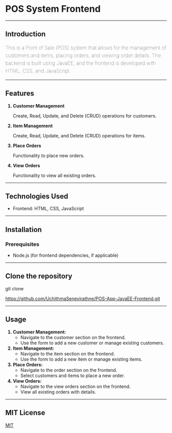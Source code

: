 <h1>POS System Frontend</h1>
<hr/>

<h2>Introduction</h2>
<p style="font-size: 16px; font-weight: 100; line-height: 1.5">This is a Point of Sale (POS) system that allows for the
management of customers and items, placing orders, and viewing order details. The backend is built
using JavaEE, and the frontend is developed with HTML, CSS, and JavaScript.</p>
<hr/>

<h2>Features</h2>
<ol>
    <li style="font-weight: bold; margin-bottom: 10px">
        Customer Management 
            <p style="font-weight: lighter">Create, Read, Update, and Delete (CRUD) operations for customers.</p>
    </li>
    <li style="font-weight: bold; margin-bottom: 10px">
        Item Management
            <p style="font-weight: lighter">Create, Read, Update, and Delete (CRUD) operations for items.</p>
    </li>
    <li style="font-weight: bold; margin-bottom: 10px">
        Place Orders
            <p style="font-weight: lighter">Functionality to place new orders.</p>
    </li>
    <li style="font-weight: bold; margin-bottom: 10px">
        View Orders
            <p style="font-weight: lighter">Functionality to view all existing orders.</p>
    </li>
</ol>
<hr/>

<h2>Technologies Used</h2>
<ul>
    <li>Frontend: HTML, CSS, JavaScript</li>
</ul>
<hr/>

<h2>Installation</h2>
<h3>Prerequisites</h3>
<ul>
    <li>Node.js (for frontend dependencies, if applicable)</li>
</ul>
<hr/>

<h2>Clone the repository</h2>
<p>git clone </P><a href="https://github.com/UchithmaSenevirathne/POS-App-JavaEE-Frontend.git">https://github.com/UchithmaSenevirathne/POS-App-JavaEE-Frontend.git</a></p>
<hr/>

<h2>Usage</h2>
<ol style="font-weight: bold">
    <li>Customer Management:
        <ul style="font-weight: lighter">
            <li>Navigate to the customer section on the frontend.</li>
            <li>Use the form to add a new customer or manage existing customers.</li>
        </ul>
    </li>
    <li>Item Management:
        <ul style="font-weight: lighter">
            <li>Navigate to the item section on the frontend.</li>
            <li>Use the form to add a new item or manage existing items.</li>
        </ul>
    </li>
    <li>Place Orders:
        <ul style="font-weight: lighter">
            <li>Navigate to the order section on the frontend.</li>
            <li>Select customers and items to place a new order.</li>
        </ul>
    </li>
    <li>View Orders:
        <ul style="font-weight: lighter">
            <li>Navigate to the view orders section on the frontend.</li>
            <li>View all existing orders with details.</li>
        </ul>
    </li>
</ol>
<hr/>

<h2>MIT License</h2>
<a href="https://github.com/UchithmaSenevirathne/POS-App-JavaEE-Frontend/blob/main/MIT%20License.md">MIT</a>

